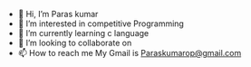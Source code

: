 - 👋 Hi, I’m Paras kumar  
- 👀 I’m interested in competitive Programming
- 🌱 I’m currently learning c language
- 💞️ I’m looking to collaborate on 
- 📫 How to reach me My Gmail is Paraskumarop@gmail.com

<!---
paraskumarop/paraskumarop is a ✨ special ✨ repository because its `README.md` (this file) appears on your GitHub profile.
You can click the Preview link to take a look at your changes.
--->
